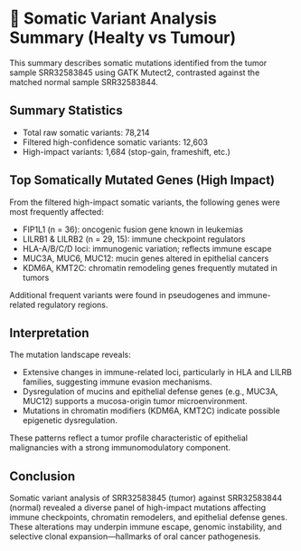 # 🧬 Somatic Variant Analysis Summary (Healty vs Tumour)

This summary describes somatic mutations identified from the tumor sample SRR32583845 using GATK Mutect2, contrasted against the matched normal sample SRR32583844.

## Summary Statistics

- Total raw somatic variants: 78,214
- Filtered high-confidence somatic variants: 12,603
- High-impact variants: 1,684 (stop-gain, frameshift, etc.)

## Top Somatically Mutated Genes (High Impact)

From the filtered high-impact somatic variants, the following genes were most frequently affected:

- FIP1L1 (n = 36): oncogenic fusion gene known in leukemias
- LILRB1 & LILRB2 (n = 29, 15): immune checkpoint regulators
- HLA-A/B/C/D loci: immunogenic variation; reflects immune escape
- MUC3A, MUC6, MUC12: mucin genes altered in epithelial cancers
- KDM6A, KMT2C: chromatin remodeling genes frequently mutated in tumors

Additional frequent variants were found in pseudogenes and immune-related regulatory regions.

##  Interpretation

The mutation landscape reveals:

- Extensive changes in immune-related loci, particularly in HLA and LILRB families, suggesting immune evasion mechanisms.
- Dysregulation of mucins and epithelial defense genes (e.g., MUC3A, MUC12) supports a mucosa-origin tumor microenvironment.
- Mutations in chromatin modifiers (KDM6A, KMT2C) indicate possible epigenetic dysregulation.

These patterns reflect a tumor profile characteristic of epithelial malignancies with a strong immunomodulatory component.

## Conclusion

Somatic variant analysis of SRR32583845 (tumor) against SRR32583844 (normal) revealed a diverse panel of high-impact mutations affecting immune checkpoints, chromatin remodelers, and epithelial defense genes. These alterations may underpin immune escape, genomic instability, and selective clonal expansion—hallmarks of oral cancer pathogenesis.
